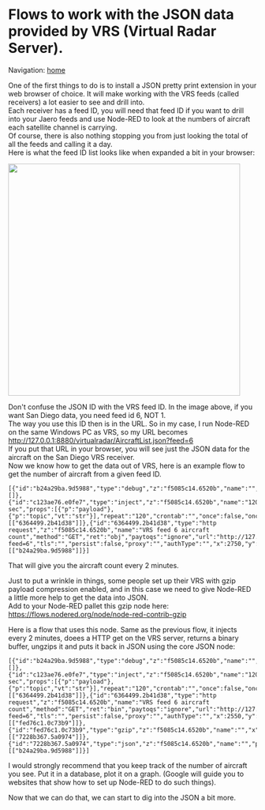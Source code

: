 # Flows to work with the JSON data provided by VRS (Virtual Radar Server).   
   
Navigation: [home](README.md)  

One of the first things to do is to install a JSON pretty print extension in your web browser of choice. It will make working with the VRS feeds (called receivers) a lot easier to see and drill into.   
Each receiver has a feed ID, you will need that feed ID if you want to drill into your Jaero feeds and use Node-RED to look at the numbers of aircraft each satellite channel is carrying.    
Of course, there is also nothing stopping you from just looking the total of all the feeds and calling it a day.  
Here is what the feed ID list looks like when expanded a bit in your browser:   
   
<img src="https://raw.githubusercontent.com/thebaldgeek/thebaldgeek.github.io/main/img/vrsfeednumbers.png" height="470">   


Don't confuse the JSON ID with the VRS feed ID. In the image above, if you want San Diego data, you need feed id 6, NOT 1.   
The way you use this ID then is in the URL. So in my case, I run Node-RED on the same Windows PC as VRS, so my URL becomes http://127.0.0.1:8880/virtualradar/AircraftList.json?feed=6   
If you put that URL in your browser, you will see just the JSON data for the aircraft on the San Diego VRS receiver.   
Now we know how to get the data out of VRS, here is an example flow to get the number of aircraft from a given feed ID.   
    
    [{"id":"b24a29ba.9d5988","type":"debug","z":"f5085c14.6520b","name":"","active":false,"tosidebar":true,"console":false,"tostatus":false,"complete":"payload.totalAc","targetType":"msg","statusVal":"","statusType":"auto","x":3000,"y":660,"wires":[]},{"id":"c123ae76.e0fe7","type":"inject","z":"f5085c14.6520b","name":"120 sec","props":[{"p":"payload"},{"p":"topic","vt":"str"}],"repeat":"120","crontab":"","once":false,"onceDelay":"","topic":"","payload":"tbg","payloadType":"str","x":2520,"y":660,"wires":[["6364499.2b41d38"]]},{"id":"6364499.2b41d38","type":"http request","z":"f5085c14.6520b","name":"VRS feed 6 aircraft count","method":"GET","ret":"obj","paytoqs":"ignore","url":"http://127.0.0.1:8880/virtualradar/aircraftlist.json?feed=6","tls":"","persist":false,"proxy":"","authType":"","x":2750,"y":660,"wires":[["b24a29ba.9d5988"]]}]   
That will give you the aircraft count every 2 minutes.  

Just to put a wrinkle in things, some people set up their VRS with gzip payload compression enabled, and in this case we need to give Node-RED a little more help to get the data into JSON.  
Add to your Node-RED pallet this gzip node here: https://flows.nodered.org/node/node-red-contrib-gzip  

Here is a flow that uses this node. Same as the previous flow, it injects every 2 minutes, doees a HTTP get on the VRS server, returns a binary buffer, ungzips it and puts it back in JSON using the core JSON node:   
   
    [{"id":"b24a29ba.9d5988","type":"debug","z":"f5085c14.6520b","name":"","active":false,"tosidebar":true,"console":false,"tostatus":false,"complete":"payload.totalAc","targetType":"msg","statusVal":"","statusType":"auto","x":3160,"y":680,"wires":[]},{"id":"c123ae76.e0fe7","type":"inject","z":"f5085c14.6520b","name":"120 sec","props":[{"p":"payload"},{"p":"topic","vt":"str"}],"repeat":"120","crontab":"","once":false,"onceDelay":"","topic":"","payload":"tbg","payloadType":"str","x":2320,"y":680,"wires":[["6364499.2b41d38"]]},{"id":"6364499.2b41d38","type":"http request","z":"f5085c14.6520b","name":"VRS feed 6 aircraft count","method":"GET","ret":"bin","paytoqs":"ignore","url":"http://127.0.0.1:8880/virtualradar/aircraftlist.json?feed=6","tls":"","persist":false,"proxy":"","authType":"","x":2550,"y":680,"wires":[["fed76c1.0c73b9"]]},{"id":"fed76c1.0c73b9","type":"gzip","z":"f5085c14.6520b","name":"","x":2770,"y":680,"wires":[["7228b367.5a0974"]]},{"id":"7228b367.5a0974","type":"json","z":"f5085c14.6520b","name":"","property":"payload","action":"obj","pretty":false,"x":2920,"y":680,"wires":[["b24a29ba.9d5988"]]}]

I would strongly recommend that you keep track of the number of aircraft you see. Put it in a database, plot it on a graph. (Google will guide you to websites that show how to set up Node-RED to do such things).

Now that we can do that, we can start to dig into the JSON a bit more.  

